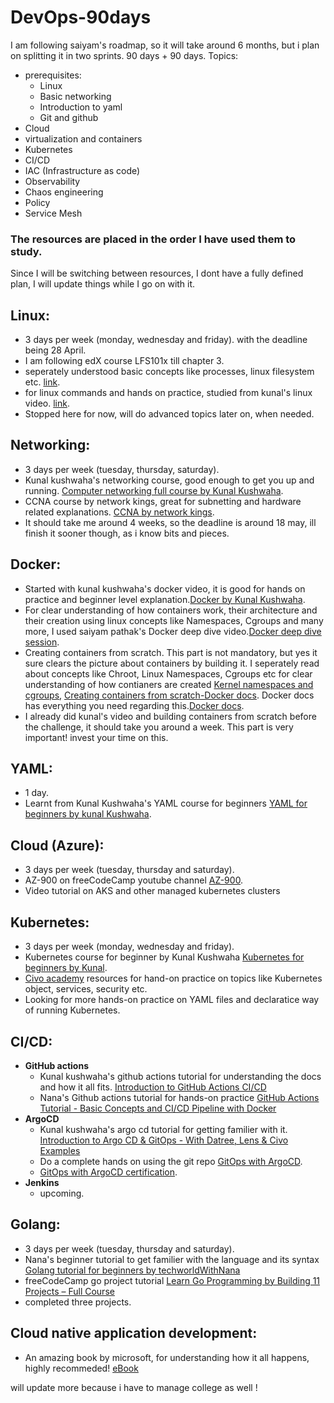 # DevOps-90days

I am following saiyam's roadmap, so it will take around 6 months, but i plan on splitting it in two sprints. 90 days + 90 days.
Topics:
- prerequisites:
  - Linux
  - Basic networking
  - Introduction to yaml
  - Git and github
- Cloud
- virtualization and containers
- Kubernetes
- CI/CD
- IAC (Infrastructure as code)
- Observability
- Chaos engineering
- Policy
- Service Mesh

### The resources are placed in the order I have used them to study.

Since I will be switching between resources, I dont have a fully defined plan, I will update things while I go on with it.

## Linux:
- 3 days per week (monday, wednesday and friday). with the deadline being 28 April.
- I am following edX course LFS101x till chapter 3.
- seperately understood basic concepts like processes, linux filesystem etc. [link](https://tldp.org/LDP/tlk/tlk-toc.html).
- for linux commands and hands on practice, studied from kunal's linux video. [link](https://www.youtube.com/watch?v=iwolPf6kN-k&t=1285s).
- Stopped here for now, will do advanced topics later on, when needed.

## Networking:
- 3 days per week (tuesday, thursday, saturday).
- Kunal kushwaha's networking course, good enough to get you up and running. [Computer networking full course by Kunal Kushwaha](https://www.youtube.com/watch?v=IPvYjXCsTg8&t=6012s).
- CCNA course by network kings, great for subnetting and hardware related explanations. [CCNA by network kings](https://www.youtube.com/watch?v=rv3QK2UquxM).
- It should take me around 4 weeks, so the deadline is around 18 may, ill finish it sooner though, as i know bits and pieces.

## Docker:
- Started with kunal kushwaha's docker video, it is good for hands on practice and beginner level explanation.[Docker by Kunal Kushwaha](https://www.youtube.com/watch?v=17Bl31rlnRM&t=2222s).
- For clear understanding of how containers work, their architecture and their creation using linux concepts like Namespaces, Cgroups and many more, I used saiyam pathak's Docker deep dive video.[Docker deep dive session](https://www.youtube.com/watch?v=buHPsFgpsgU).
- Creating containers from scratch. This part is not mandatory, but yes it sure clears the picture about containers by building it. I seperately read about concepts like Chroot, Linux Namespaces, Cgroups etc for clear understanding of how contianers are created [Kernel namespaces and cgroups](https://medium.com/@saschagrunert/demystifying-containers-part-i-kernel-space-2c53d6979504), [Creating containers from scratch-Docker docs](https://youtu.be/8fi7uSYlOdc). Docker docs has everything you need regarding this.[Docker docs](https://docs.docker.com/get-started/).
- I already did kunal's video and building containers from scratch before the challenge, it should take you around a week. This part is very important! invest your time on this.
## YAML:
- 1 day.
- Learnt from Kunal Kushwaha's YAML course for beginners [YAML for beginners by kunal Kushwaha](https://www.youtube.com/watch?v=IA90BTozdow&list=PL9gnSGHSqcnoqBXdMwUTRod4Gi3eac2Ak&index=5).

## Cloud (Azure):
- 3 days per week (tuesday, thursday and saturday).
- AZ-900 on freeCodeCamp youtube channel [AZ-900](https://www.youtube.com/watch?v=NKEFWyqJ5XA&list=WL&index=132&t=12s).
- Video tutorial on AKS and other managed kubernetes clusters

## Kubernetes:
- 3 days per week (monday, wednesday and friday).
- Kubernetes course for beginner by Kunal Kushwaha [Kubernetes for beginners by Kunal](https://www.youtube.com/watch?v=KVBON1lA9N8&list=PL9gnSGHSqcnoqBXdMwUTRod4Gi3eac2Ak&index=7).
- [Civo academy](https://www.civo.com/account/academy) resources for hand-on practice on topics like Kubernetes object, services, security etc.
- Looking for more hands-on practice on YAML files and declaratice way of running Kubernetes.

## CI/CD:
- **GitHub actions**
  - Kunal kushwaha's github actions tutorial for understanding the docs and how it all fits. [Introduction to GitHub Actions CI/CD](https://www.youtube.com/watch?v=62N8UiWUdQo)
  - Nana's Github actions tutorial for hands-on practice [GitHub Actions Tutorial - Basic Concepts and CI/CD Pipeline with Docker](https://www.youtube.com/watch?v=R8_veQiYBjI)
- **ArgoCD**
  - Kunal kushwaha's argo cd tutorial for getting familier with it. [Introduction to Argo CD & GitOps - With Datree, Lens & Civo Examples](https://www.youtube.com/watch?v=8YLsQIG2Svo&list=PL9gnSGHSqcnoqBXdMwUTRod4Gi3eac2Ak&index=19)
  - Do a complete hands on using the git repo [GitOps with ArgoCD](https://github.com/prateek041/argo-test).
  - [GitOps with ArgoCD certification](https://learning.codefresh.io/).
- **Jenkins**
  - upcoming.

## Golang:
- 3 days per week (tuesday, thursday and saturday).
- Nana's beginner tutorial to get familier with the language and its syntax [Golang tutorial for beginners by techworldWithNana](https://www.youtube.com/watch?v=yyUHQIec83I&t=6626s)
- freeCodeCamp go project tutorial [Learn Go Programming by Building 11 Projects – Full Course
](https://www.youtube.com/watch?v=jFfo23yIWac&t=15600s)
- completed three projects.

## Cloud native application development:
- An amazing book by microsoft, for understanding how it all happens, highly recommeded! [eBook](https://github.com/prateek041/DevOps-90days/blob/main/resources/Cloud-native-application-dev/Architecting-Cloud-Native-NET-Apps-for-Azure.pdf)


will update more because i have to manage college as well !

